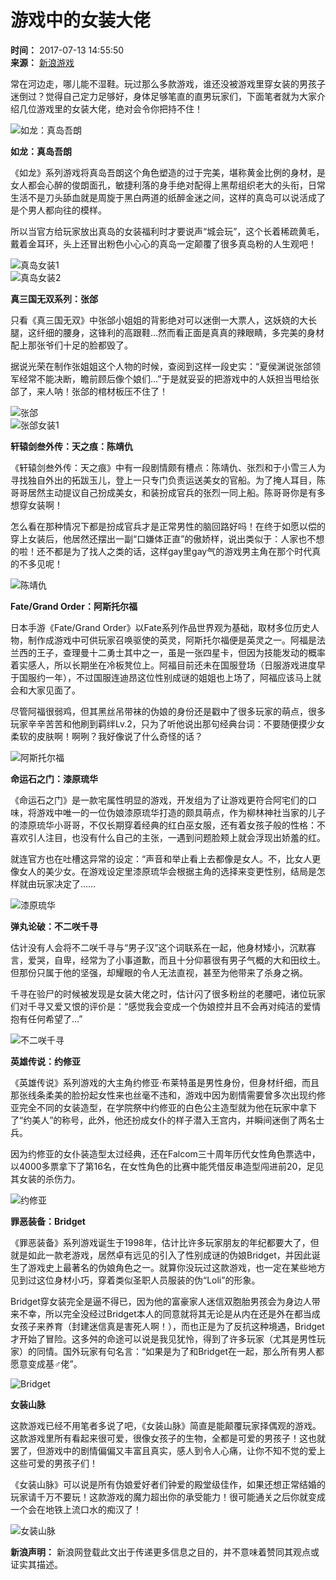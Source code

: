 # 游戏中的女装大佬

**时间：** 2017-07-13 14:55:50  
**来源：** [新浪游戏](http://games.sina.com.cn/)  

常在河边走，哪儿能不湿鞋。玩过那么多款游戏，谁还没被游戏里穿女装的男孩子迷倒过？觉得自己定力足够好，身体足够笔直的直男玩家们，下面笔者就为大家介绍几位游戏里的女装大佬，绝对会令你把持不住！

![如龙：真岛吾朗](http://n.sinaimg.cn/games/transform/20170713/UdVf-fyiavtv5046561.jpg)

**如龙：真岛吾朗**

《如龙》系列游戏将真岛吾朗这个角色塑造的过于完美，堪称黄金比例的身材，是女人都会心醉的俊朗面孔，敏捷利落的身手绝对配得上黑帮组织老大的头衔，日常生活不是刀头舔血就是周旋于黑白两道的纸醉金迷之间，这样的真岛可以说活成了是个男人都向往的模样。

所以当官方给玩家放出真岛的女装福利时才要说声“城会玩”，这个长着稀疏黄毛，戴着金耳环，头上还冒出粉色小心心的真岛一定颠覆了很多真岛粉的人生观吧！

![真岛女装1](http://n.sinaimg.cn/games/transform/20170713/1cnV-fyiavtv5046874.jpg)  
![真岛女装2](http://n.sinaimg.cn/games/transform/20170713/26yG-fyiavtv5047125.jpg)

**真三国无双系列：张郃**

只看《真三国无双》中张郃小姐姐的背影绝对可以迷倒一大票人，这妖娆的大长腿，这纤细的腰身，这锋利的高跟鞋…然而看正面是真真的辣眼睛，多完美的身材配上那张爷们十足的脸都毁了。

据说光荣在制作张姐姐这个人物的时候，查阅到这样一段史实：“夏侯渊说张郃领军经常不能决断，瞻前顾后像个娘们…”于是就妥妥的把游戏中的人妖担当甩给张郃了，来人呐！张郃的棺材板压不住了！

![张郃](http://n.sinaimg.cn/games/transform/20170713/szWc-fyiavtv5047228.jpg)  
![张郃女装1](http://n.sinaimg.cn/games/transform/20170713/RRrC-fyiavtv5047395.jpg)

**轩辕剑叁外传：天之痕：陈靖仇**

《轩辕剑叁外传：天之痕》中有一段剧情颇有槽点：陈靖仇、张烈和于小雪三人为寻找独自外出的拓跋玉儿，登上一只专门负责运送美女的官船。为了掩人耳目，陈哥哥居然主动提议自己扮成美女，和装扮成官兵的张烈一同上船。陈哥哥你是有多想穿女装啊！

怎么看在那种情况下都是扮成官兵才是正常男性的脑回路好吗！在终于如愿以偿的穿上女装后，他居然还摆出一副“口嫌体正直”的傲娇样，说出类似于：人家也不想的啦！还不都是为了找人之类的话，这样gay里gay气的游戏男主角在那个时代真的不多见呢！

![陈靖仇](http://n.sinaimg.cn/games/transform/20170713/vQG9-fyiavtv5047669.jpg)

**Fate/Grand Order：阿斯托尔福**

日本手游《Fate/Grand Order》以Fate系列作品世界观为基础，取材多位历史人物，制作成游戏中可供玩家召唤驱使的英灵，阿斯托尔福便是英灵之一。阿福是法兰西的王子，查理曼十二勇士其中之一，虽是一张四星卡，但因为技能发动的概率着实感人，所以长期坐在冷板凳位上。阿福目前还未在国服登场（日服游戏进度早于国服约一年），不过国服连迪昂这位性别成谜的姐姐也上场了，阿福应该马上就会和大家见面了。

尽管阿福很弱鸡，但其黑丝吊带袜的伪娘的身份还是戳中了很多玩家的萌点，很多玩家辛辛苦苦和他刷到羁绊Lv.2，只为了听他说出那句经典台词：不要随便摸少女柔软的皮肤啊！啊咧？我好像说了什么奇怪的话？

![阿斯托尔福](http://n.sinaimg.cn/games/transform/20170713/SsWw-fyiavtv5047795.jpg)

**命运石之门：漆原琉华**

《命运石之门》是一款宅属性明显的游戏，开发组为了让游戏更符合阿宅们的口味，将游戏中唯一的一位伪娘漆原琉华打造的颇具萌点，作为柳林神社当家的儿子的漆原琉华小哥哥，不仅长期穿着经典的红白巫女服，还有着女孩子般的性格：不喜欢引人注目，也没有什么自己的主张，一遇到问题脸颊上就会浮现出娇羞的红。

就连官方也在吐槽这异常的设定：“声音和举止看上去都像是女人。不，比女人更像女人的美少女。在游戏设定里漆原琉华会根据主角的选择来变更性别，结局是怎样就由玩家决定了……

![漆原琉华](http://n.sinaimg.cn/games/transform/20170713/jiCH-fyiavtv5047947.jpg)

**弹丸论破：不二咲千寻**

估计没有人会将不二咲千寻与“男子汉”这个词联系在一起，他身材矮小，沉默寡言，爱哭，自卑，经常为了小事道歉，而且十分仰慕很有男子气概的大和田纹土。但那份只属于他的坚强，却耀眼的令人无法直视，甚至为他带来了杀身之祸。

千寻在验尸的时候被发现是女装大佬之时，估计闪了很多粉丝的老腰吧，诸位玩家们对千寻又爱又恨的评价是：“感觉我会变成一个伪娘控并且不会再对纯洁的爱情抱有任何希望了…”

![不二咲千寻](http://n.sinaimg.cn/games/transform/20170713/Dpr1-fyiavtv5048022.jpg)

**英雄传说：约修亚**

《英雄传说》系列游戏的大主角约修亚·布莱特虽是男性身份，但身材纤细，而且那张线条柔美的脸扮起女性来也丝毫不违和，游戏中因为剧情需要曾多次出现约修亚完全不同的女装造型，在学院祭中约修亚的白色公主造型就为他在玩家中拿下了“约美人”的称号，此外，他还扮成女仆的样子潜入王宫内，并瞬间迷倒了两名士兵。

因为约修亚的女仆装造型太过经典，还在Falcom三十周年历代女性角色票选中，以4000多票拿下了第16名，在女性角色的比赛中能凭借反串造型闯进前20，足见其女装的杀伤力。

![约修亚](http://n.sinaimg.cn/games/transform/20170713/Cn-3-fyiavtv5048188.jpg)

**罪恶装备：Bridget**

《罪恶装备》系列游戏诞生于1998年，估计比许多玩家朋友的年纪都要大了，但就是如此一款老游戏，居然卓有远见的引入了性别成谜的伪娘Bridget，并因此诞生了游戏史上最著名的伪娘角色之一。就算你没玩过这款游戏，也一定在某些地方见到过这位身材小巧，穿着类似圣职人员服装的伪“Loli”的形象。

Bridget穿女装完全是逼不得已，因为他的富豪家人迷信双胞胎男孩会为身边人带来不幸，所以完全没经过Bridget本人的同意就将其无论是从内在还是外在都当成女孩子来养育（封建迷信真是害死人啊！），而也正是为了反抗这种境遇，Bridget才开始了冒险。这多舛的命途可以说是我见犹怜，得到了许多玩家（尤其是男性玩家）的同情。国外玩家有句名言：“如果是为了和Bridget在一起，那么所有男人都愿意变成基♂佬”。

![Bridget](http://n.sinaimg.cn/games/transform/20170713/e1Hm-fyiavtv5048394.jpg)

**女装山脉**

这款游戏已经不用笔者多说了吧，《女装山脉》简直是能颠覆玩家择偶观的游戏。这款游戏里所有看起来很可爱，很像女孩子的生物，全都是可爱的男孩子！这也就罢了，但游戏中的剧情偏偏又丰富且真实，感人到令人心痛，让你不知不觉的爱上这些可爱的男孩子们！

《女装山脉》可以说是所有伪娘爱好者们钟爱的殿堂级佳作，如果还想正常结婚的玩家请千万不要玩！这款游戏的魔力超出你的承受能力！很可能通关之后你就变成一个会在地铁上流口水的痴汉了！

![女装山脉](http://n.sinaimg.cn/games/transform/20170713/fnWV-fyiavtv5048575.jpg)

**新浪声明：** 新浪网登载此文出于传递更多信息之目的，并不意味着赞同其观点或证实其描述。